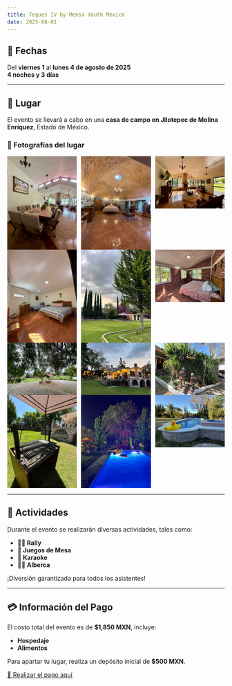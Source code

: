 ```yaml
---
title: Teques IV by Mensa Youth México
date: 2025-08-01
---
```


## 📅 Fechas
Del **viernes 1** al **lunes 4 de agosto de 2025**  
**4 noches y 3 días**

---

## 🏡 Lugar
El evento se llevará a cabo en una **casa de campo en Jilotepec de Molina Enríquez**, Estado de México.

### 📸 Fotografías del lugar
<div style="display: grid; grid-template-columns: repeat(3, 1fr); gap: 10px;">
  <img src="/images/casa-airbnb/arenas-1.jpg" alt="Casa de campo 1" width="100%">
  <img src="/images/casa-airbnb/arenas-2.jpg" alt="Casa de campo 2" width="100%">
  <img src="/images/casa-airbnb/arenas-3.jpg" alt="Casa de campo 3" width="100%">
</div>

<div style="display: grid; grid-template-columns: repeat(3, 1fr); gap: 10px;">
  <img src="/images/casa-airbnb/arenas-4.jpg" alt="Casa de campo 4" width="100%">
  <img src="/images/casa-airbnb/arenas-5.jpg" alt="Casa de campo 5" width="100%">
  <img src="/images/casa-airbnb/arenas-6.jpg" alt="Casa de campo 6" width="100%">
</div>

<div style="display: grid; grid-template-columns: repeat(3, 1fr); gap: 10px;">
  <img src="/images/casa-airbnb/arenas-7.jpg" alt="Casa de campo 7" width="100%">
  <img src="/images/casa-airbnb/arenas-8.jpg" alt="Casa de campo 8" width="100%">
  <img src="/images/casa-airbnb/arenas-9.jpg" alt="Casa de campo 9" width="100%">
</div>

<div style="display: grid; grid-template-columns: repeat(3, 1fr); gap: 10px;">
  <img src="/images/casa-airbnb/arenas-10.jpg" alt="Casa de campo 10" width="100%">
  <img src="/images/casa-airbnb/arenas-11.jpg" alt="Casa de campo 11" width="100%">
  <img src="/images/casa-airbnb/arenas-12.jpg" alt="Casa de campo 12" width="100%">
</div>

---

## 🎉 Actividades
Durante el evento se realizarán diversas actividades, tales como:
- **🏃‍♂️ Rally**
- **🎲 Juegos de Mesa**
- **🎤 Karaoke**
- **🏊‍♀️ Alberca**

¡Diversión garantizada para todos los asistentes!

---

## 💳 Información del Pago
El costo total del evento es de **$1,850 MXN**, incluye:
- **Hospedaje**
- **Alimentos**

Para apartar tu lugar, realiza un depósito inicial de **$500 MXN**.

[🔗 Realizar el pago aquí](/reservar/) <!-- Reemplaza '#' con el enlace de pago real -->
